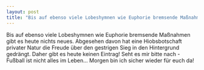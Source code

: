```yaml
---
layout: post
title: "Bis auf ebenso viele Lobeshymnen wie Euphorie bremsende Maßnahmen gibt es heute nichts neues."
---
```


Bis auf ebenso viele Lobeshymnen wie Euphorie bremsende Maßnahmen gibt es heute nichts neues. Abgesehen davon hat eine Hiobsbotschaft privater Natur die Freude über den gestrigen Sieg in den Hintergrund gedrängt. Daher gibt es heute keinen Eintrag! Seht es mir bitte nach - Fußball ist nicht alles im Leben... Morgen bin ich sicher wieder für euch da!
